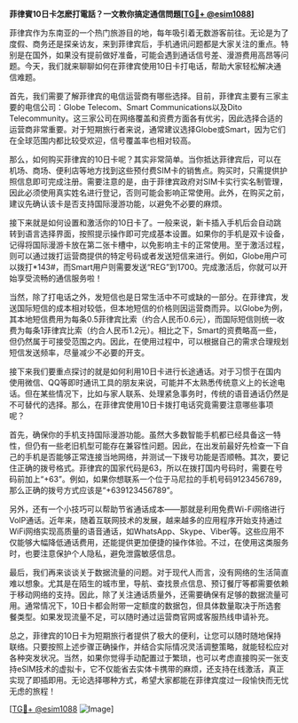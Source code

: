 **菲律賓10日卡怎麽打電話？一文教你搞定通信問題[[TG💪+ @esim1088](https://t.me/s/esim1088)]**

菲律宾作为东南亚的一个热门旅游目的地，每年吸引着无数游客前往。无论是为了度假、商务还是探亲访友，来到菲律宾后，手机通讯问题都是大家关注的重点。特别是在国外，如果没有提前做好准备，可能会遇到通话信号差、漫游费用高昂等问题。今天，我们就来聊聊如何在菲律宾使用10日卡打电话，帮助大家轻松解决通信难题。

首先，我们需要了解菲律宾的电信运营商有哪些选择。目前，菲律宾主要有三家主要的电信公司：Globe Telecom、Smart Communications以及Dito Telecommunity。这三家公司在网络覆盖和资费方面各有优劣，因此选择合适的运营商非常重要。对于短期旅行者来说，通常建议选择Globe或Smart，因为它们在全球范围内都比较受欢迎，信号覆盖率也相对较高。

那么，如何购买菲律宾的10日卡呢？其实非常简单。当你抵达菲律宾后，可以在机场、商场、便利店等地方找到这些预付费SIM卡的销售点。购买时，只需提供护照信息即可完成注册。需要注意的是，由于菲律宾政府对SIM卡实行实名制管理，因此必须使用真实姓名进行登记，否则可能会影响正常使用。此外，在购买之前，建议先确认该卡是否支持国际漫游功能，以避免不必要的麻烦。

接下来就是如何设置和激活你的10日卡了。一般来说，新卡插入手机后会自动跳转到语言选择界面，按照提示操作即可完成基本设置。如果你的手机是双卡设备，记得将国际漫游卡放在第二张卡槽中，以免影响主卡的正常使用。至于激活过程，则可以通过拨打运营商提供的特定号码或者发送短信来进行。例如，Globe用户可以拨打*143#，而Smart用户则需要发送“REG”到1700。完成激活后，你就可以开始享受流畅的通信服务啦！

当然，除了打电话之外，发短信也是日常生活中不可或缺的一部分。在菲律宾，发送国际短信的成本相对较低，但本地短信的价格则因运营商而异。以Globe为例，其本地短信费用为每条0.5菲律宾比索（约合人民币0.6元），而国际短信则统一收费为每条1菲律宾比索（约合人民币1.2元）。相比之下，Smart的资费略高一些，但仍然属于可接受范围之内。因此，在使用过程中，可以根据自己的需求合理规划短信发送频率，尽量减少不必要的开支。

接下来我们要重点探讨的就是如何利用10日卡进行长途通话。对于习惯于在国内使用微信、QQ等即时通讯工具的朋友来说，可能并不太熟悉传统意义上的长途电话。但在某些情况下，比如与家人联系、处理紧急事务时，传统的语音通话仍然是不可替代的选择。那么，在菲律宾使用10日卡拨打电话究竟需要注意哪些事项呢？

首先，确保你的手机支持国际漫游功能。虽然大多数智能手机都已经具备这一特性，但仍有一些老旧机型可能存在兼容性问题。因此，在出发前最好先检查一下自己的手机是否能够正常连接当地网络，并测试一下拨号功能是否顺畅。其次，要记住正确的拨号格式。菲律宾的国家代码是63，所以在拨打国内号码时，需要在号码前加上“+63”。例如，如果你想联系一个位于马尼拉的手机号码9123456789，那么正确的拨号方式应该是“+639123456789”。

另外，还有一个小技巧可以帮助节省通话成本——那就是利用免费Wi-Fi网络进行VoIP通话。近年来，随着互联网技术的发展，越来越多的应用程序开始支持通过WiFi网络实现高质量的语音通话，如WhatsApp、Skype、Viber等。这些应用不仅能够大幅降低通话费用，还能提供更加便捷的操作体验。不过，在使用这类服务时，也要注意保护个人隐私，避免泄露敏感信息。

最后，我们再来谈谈关于数据流量的问题。对于现代人而言，没有网络的生活简直难以想象。尤其是在陌生的城市里，导航、查找景点信息、预订餐厅等都需要依赖于移动网络的支持。因此，除了关注通话质量外，还需要确保有足够的数据流量可用。通常情况下，10日卡都会附带一定额度的数据包，但具体数量取决于所选套餐类型。如果发现流量不足，可以随时通过运营商官网或客服热线申请补充。

总之，菲律宾的10日卡为短期旅行者提供了极大的便利，让您可以随时随地保持联络。只要按照上述步骤正确操作，并结合实际情况灵活调整策略，就能轻松应对各种突发状况。当然，如果你觉得手动配置过于繁琐，也可以考虑直接购买一张支持eSIM技术的虚拟卡，它不仅能省去实体卡携带的麻烦，还支持在线激活，真正实现了即插即用。无论选择哪种方式，希望大家都能在菲律宾度过一段愉快而无忧无虑的旅程！

[[TG💪+ @esim1088](https://t.me/s/esim1088) ![Image](https://i.postimg.cc/4NQfJmqS/Snipaste-2025-05-13-00-14-12.png)]